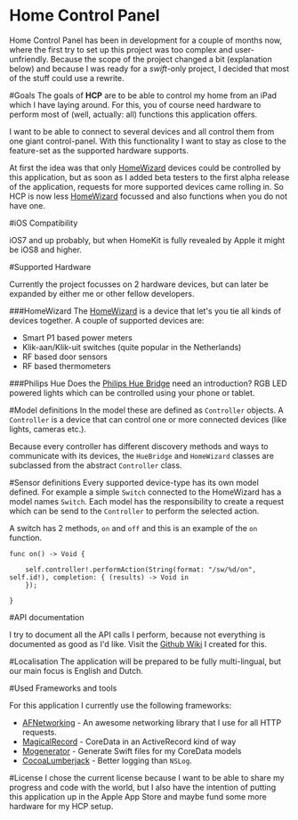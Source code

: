 Home Control Panel
==================

Home Control Panel has been in development for a couple of months now, where the first try to set up this project was too complex and user-unfriendly. Because the scope of the project changed a bit (explanation below) and because I was ready for a *swift*-only project, I decided that most of the stuff could use a rewrite.

#Goals
The goals of **HCP** are to be able to control my home from an iPad which I have laying around. For this, you of course need hardware to perform most of (well, actually: all) functions this application offers.

I want to be able to connect to several devices and all control them from one giant control-panel. With this functionality I want to stay as close to the feature-set as the supported hardware supports.

At first the idea was that only [HomeWizard][1] devices could be controlled by this application, but as soon as I added beta testers to the first alpha release of the application, requests for more supported devices came rolling in. So HCP is now less [HomeWizard][1] focussed and also functions when you do not have one.

#iOS Compatibility

iOS7 and up probably, but when HomeKit is fully revealed by Apple it might be iOS8 and higher.

#Supported Hardware

Currently the project focusses on 2 hardware devices, but can later be expanded by either me or other fellow developers.

###HomeWizard
The [HomeWizard][1] is a device that let's you tie all kinds of devices together. A couple of supported devices are:
* Smart P1 based power meters
* Klik-aan/Klik-uit switches (quite popular in the Netherlands)
* RF based door sensors
* RF based thermometers

###Philips Hue
Does the [Philips Hue Bridge][2] need an introduction? RGB LED powered lights which can be controlled using your phone or tablet.

#Model definitions
In the model these are defined as `Controller` objects. A `Controller` is a device that can control one or more connected devices (like lights, cameras etc.).

Because every controller has different discovery methods and ways to communicate with its devices, the `HueBridge` and `HomeWizard` classes are subclassed from the abstract `Controller` class.

#Sensor definitions
Every supported device-type has its own model defined. For example a simple `Switch` connected to the HomeWizard has a model names `Switch`. Each model has the responsibility to create a request which can be send to the `Controller` to perform the selected action.

A switch has 2 methods, `on` and `off` and this is an example of the `on` function.

```
func on() -> Void {
        
    self.controller!.performAction(String(format: "/sw/%d/on", self.id!), completion: { (results) -> Void in
    });
        
}
```

[1]: http://homewizard.nl
[2]: http://www2.meethue.com/en-US

#API documentation

I try to document all the API calls I perform, because not everything is documented as good as I'd like. Visit the [Github Wiki][7] I created for this.

[7]: https://github.com/depl0y/HCP/wiki

#Localisation
The application will be prepared to be fully multi-lingual, but our main focus is English and Dutch.

#Used Frameworks and tools

For this application I currently use the following frameworks:

* [AFNetworking][3] - An awesome networking library that I use for all HTTP requests.
* [MagicalRecord][4] - CoreData in an ActiveRecord kind of way
* [Mogenerator][5] - Generate Swift files for my CoreData models
* [CocoaLumberjack][6] - Better logging than `NSLog`.

[3]: http://afnetworking.com
[4]: https://github.com/magicalpanda/MagicalRecord
[5]: https://github.com/rentzsch/mogenerator
[6]: https://github.com/CocoaLumberjack/CocoaLumberjack

#License
I chose the current license because I want to be able to share my progress and code with the world, but I also have the intention of putting this application up in the Apple App Store and maybe fund some more hardware for my HCP setup.